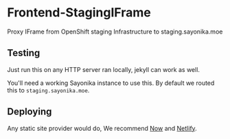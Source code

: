 # Frontend-StagingIFrame
Proxy IFrame from OpenShift staging Infrastructure to staging.sayonika.moe

## Testing

Just run this on any HTTP server ran locally, jekyll can work as well.

You'll need a working Sayonika instance to use this. By default we routed this to `staging.sayonika.moe`.

## Deploying

Any static site provider would do, We recommend [Now](https://now.sh) and [Netlify](https://netlify.com).
